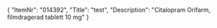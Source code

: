 {
  "ItemNr": "014392",
  "Title": "test",
  "Description": "Citalopram Orifarm, filmdragerad tablett 10 mg"
}